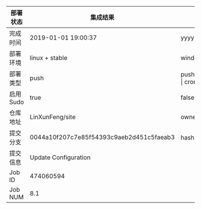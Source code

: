 部署状态 | 集成结果 | 参考值
---|---|---
完成时间 | 2019-01-01 19:00:37 | yyyy-mm-dd hh:mm:ss
部署环境 | linux + stable | window \| linux + stable
部署类型 | push | push \| pull_request \| api \| cron
启用Sudo | true | false \| true
仓库地址 | LinXunFeng/site | owner_name/repo_name
提交分支 | 0044a10f207c7e85f54393c9aeb2d451c5faeab3 | hash 16位
提交信息 | Update Configuration |
Job ID   | 474060594 |
Job NUM  | 8.1 |
